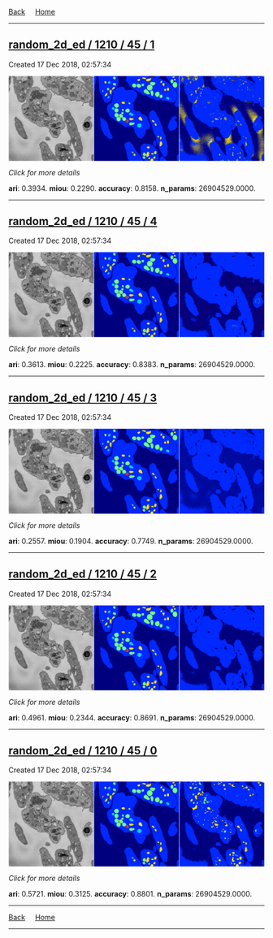 
[Back](..)&nbsp;&nbsp;&nbsp;&nbsp;&nbsp;[Home](https://leapmanlab.github.io/snapshots)

---

<div class="summary"><a href="1"><h2>random_2d_ed / 1210 / 45 / 1</h2></a><p>Created 17 Dec 2018, 02:57:34
</p><a href="1"><img src="1/media/summary.png" align="center"></a><p>
<i>Click for more details</i>
</p></div>

**ari**: 0.3934. **miou**: 0.2290. **accuracy**: 0.8158. **n_params**: 26904529.0000. 

---

<div class="summary"><a href="4"><h2>random_2d_ed / 1210 / 45 / 4</h2></a><p>Created 17 Dec 2018, 02:57:34
</p><a href="4"><img src="4/media/summary.png" align="center"></a><p>
<i>Click for more details</i>
</p></div>

**ari**: 0.3613. **miou**: 0.2225. **accuracy**: 0.8383. **n_params**: 26904529.0000. 

---

<div class="summary"><a href="3"><h2>random_2d_ed / 1210 / 45 / 3</h2></a><p>Created 17 Dec 2018, 02:57:34
</p><a href="3"><img src="3/media/summary.png" align="center"></a><p>
<i>Click for more details</i>
</p></div>

**ari**: 0.2557. **miou**: 0.1904. **accuracy**: 0.7749. **n_params**: 26904529.0000. 

---

<div class="summary"><a href="2"><h2>random_2d_ed / 1210 / 45 / 2</h2></a><p>Created 17 Dec 2018, 02:57:34
</p><a href="2"><img src="2/media/summary.png" align="center"></a><p>
<i>Click for more details</i>
</p></div>

**ari**: 0.4961. **miou**: 0.2344. **accuracy**: 0.8691. **n_params**: 26904529.0000. 

---

<div class="summary"><a href="0"><h2>random_2d_ed / 1210 / 45 / 0</h2></a><p>Created 17 Dec 2018, 02:57:34
</p><a href="0"><img src="0/media/summary.png" align="center"></a><p>
<i>Click for more details</i>
</p></div>

**ari**: 0.5721. **miou**: 0.3125. **accuracy**: 0.8801. **n_params**: 26904529.0000. 

---

[Back](..)&nbsp;&nbsp;&nbsp;&nbsp;&nbsp;[Home](https://leapmanlab.github.io/snapshots)

---